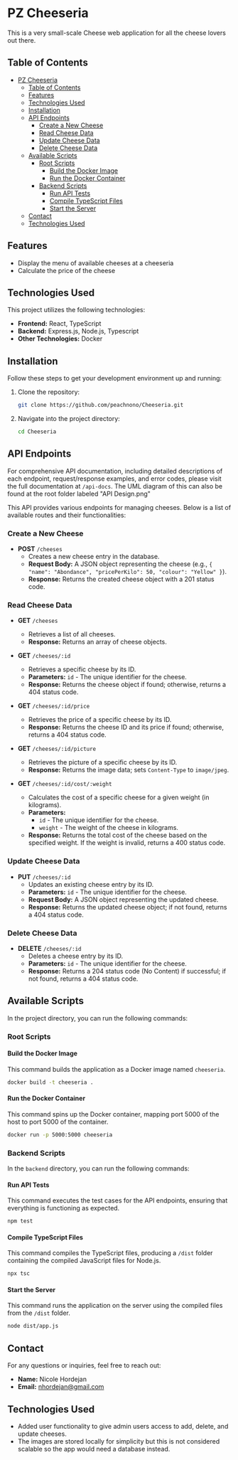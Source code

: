 
# PZ Cheeseria

This is a very small-scale Cheese web application for all the cheese lovers out there.

## Table of Contents

- [PZ Cheeseria](#pz-cheeseria)
  - [Table of Contents](#table-of-contents)
  - [Features](#features)
  - [Technologies Used](#technologies-used)
  - [Installation](#installation)
  - [API Endpoints](#api-endpoints)
    - [Create a New Cheese](#create-a-new-cheese)
    - [Read Cheese Data](#read-cheese-data)
    - [Update Cheese Data](#update-cheese-data)
    - [Delete Cheese Data](#delete-cheese-data)
  - [Available Scripts](#available-scripts)
    - [Root Scripts](#root-scripts)
      - [Build the Docker Image](#build-the-docker-image)
      - [Run the Docker Container](#run-the-docker-container)
    - [Backend Scripts](#backend-scripts)
      - [Run API Tests](#run-api-tests)
      - [Compile TypeScript Files](#compile-typescript-files)
      - [Start the Server](#start-the-server)
  - [Contact](#contact)
  - [Technologies Used](#technologies-used-1)

## Features

- Display the menu of available cheeses at a cheeseria
- Calculate the price of the cheese

## Technologies Used

This project utilizes the following technologies:

- **Frontend:** React, TypeScript
- **Backend:** Express.js, Node.js, Typescript
- **Other Technologies:** Docker

## Installation

Follow these steps to get your development environment up and running:

1. Clone the repository:

   ```bash
   git clone https://github.com/peachnono/Cheeseria.git
   ```

2. Navigate into the project directory:

   ```bash
   cd Cheeseria
   ```

## API Endpoints

For comprehensive API documentation, including detailed descriptions of each endpoint, request/response examples, and error codes, please visit the full documentation at `/api-docs`. The UML diagram of this can also be found at the root folder labeled "API Design.png"

This API provides various endpoints for managing cheeses. Below is a list of available routes and their functionalities:

### Create a New Cheese

- **POST** `/cheeses`
  - Creates a new cheese entry in the database.
  - **Request Body:** A JSON object representing the cheese (e.g., `{ "name": "Abondance", "pricePerKilo": 50, "colour": "Yellow" }`).
  - **Response:** Returns the created cheese object with a 201 status code.

### Read Cheese Data

- **GET** `/cheeses`
  - Retrieves a list of all cheeses.
  - **Response:** Returns an array of cheese objects.

- **GET** `/cheeses/:id`
  - Retrieves a specific cheese by its ID.
  - **Parameters:** `id` - The unique identifier for the cheese.
  - **Response:** Returns the cheese object if found; otherwise, returns a 404 status code.

- **GET** `/cheeses/:id/price`
  - Retrieves the price of a specific cheese by its ID.
  - **Response:** Returns the cheese ID and its price if found; otherwise, returns a 404 status code.

- **GET** `/cheeses/:id/picture`
  - Retrieves the picture of a specific cheese by its ID.
  - **Response:** Returns the image data; sets `Content-Type` to `image/jpeg`.

- **GET** `/cheeses/:id/cost/:weight`
  - Calculates the cost of a specific cheese for a given weight (in kilograms).
  - **Parameters:**
    - `id` - The unique identifier for the cheese.
    - `weight` - The weight of the cheese in kilograms.
  - **Response:** Returns the total cost of the cheese based on the specified weight. If the weight is invalid, returns a 400 status code.

### Update Cheese Data

- **PUT** `/cheeses/:id`
  - Updates an existing cheese entry by its ID.
  - **Parameters:** `id` - The unique identifier for the cheese.
  - **Request Body:** A JSON object representing the updated cheese.
  - **Response:** Returns the updated cheese object; if not found, returns a 404 status code.

### Delete Cheese Data

- **DELETE** `/cheeses/:id`
  - Deletes a cheese entry by its ID.
  - **Parameters:** `id` - The unique identifier for the cheese.
  - **Response:** Returns a 204 status code (No Content) if successful; if not found, returns a 404 status code.

## Available Scripts

In the project directory, you can run the following commands:

### Root Scripts

#### Build the Docker Image

This command builds the application as a Docker image named `cheeseria`.

```bash
docker build -t cheeseria .
```

#### Run the Docker Container

This command spins up the Docker container, mapping port 5000 of the host to port 5000 of the container.

```bash
docker run -p 5000:5000 cheeseria
```

### Backend Scripts

In the `backend` directory, you can run the following commands:

#### Run API Tests

This command executes the test cases for the API endpoints, ensuring that everything is functioning as expected.

```bash
npm test
```

#### Compile TypeScript Files

This command compiles the TypeScript files, producing a `/dist` folder containing the compiled JavaScript files for Node.js.

```bash
npx tsc
```

#### Start the Server

This command runs the application on the server using the compiled files from the `/dist` folder.

```bash
node dist/app.js
```

## Contact

For any questions or inquiries, feel free to reach out:

- **Name:** Nicole Hordejan
- **Email:** <nhordejan@gmail.com>

## Technologies Used

- Added user functionality to give admin users access to add, delete, and update cheeses.
- The images are stored locally for simplicity but this is not considered scalable so the app would need a database instead.
